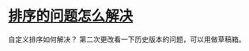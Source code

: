 # [排序的问题怎么解决](https://github.com/drunkwretch/drunkwretch.github.io/issues/6)

自定义排序如何解决？
第二次更改看一下历史版本的问题，可以用做草稿箱。